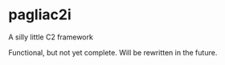 # pagliac2i
A silly little C2 framework

Functional, but not yet complete. Will be rewritten in the future.
